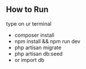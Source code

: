 ## How to Run

type on ur terminal
- composer install
- npm install && npm run dev
- php artisan migrate
- php artisan db:seed
- or import db
